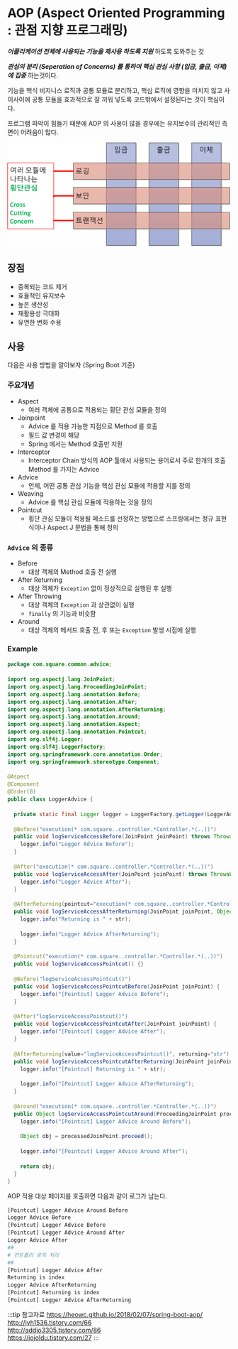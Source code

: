 # AOP (Aspect Oriented Programming : 관점 지향 프로그래밍)

_**어플리케이션 전체에 사용되는 기능을 재사용 하도록 지원**_ 하도록 도와주는 것

_**관심의 분리 \(Seperation of Concerns\) 를 통하여 핵심 관심 사항 \(입금, 출금, 이체\) 에 집중**_ 하는것이다.

기능을 핵식 비지니스 로직과 공통 모듈로 분리하고, 핵심 로직에 영향을 미치지 않고 사이사이에 공통 모듈을 효과적으로 잘 끼워 넣도록 코드밖에서 설정된다는 것이 핵심이다.

프로그램 파악이 힘들기 때문에 AOP 의 사용이 많을 경우에는 유지보수의 관리적인 측면이 어려움이 많다.

![AOP 횡단분리](/img/A009.png)

## 장점

* 중복되는 코드 제거
* 효율적인 유지보수
* 높은 생산성
* 재활용성 극대화
* 유연한 변화 수용

## 사용

다음은 사용 방법을 알아보자 (Spring Boot 기준)

### 주요개념

* Aspect
  * 여러 객체에 공통으로 적용되는 횡단 관심 모듈을 정의
* Joinpoint
  * Advice 를 적용 가능한 지점으로 Method 를 호출
  * 필드 값 변경이 해당
  * Spring 에서는 Method 호출만 지원
* Interceptor
  * Interceptor Chain 방식의 AOP 툴에서 사용되는 용어로서 주로 한개의 호출 Method 를 가지는 Advice
* Advice
  * 언제, 어떤 공통 관심 기능을 핵심 관심 모듈에 적용할 지를 정의
* Weaving
  * Advice 를 핵심 관심 모듈에 적용하는 것을 정의
* Pointcut
  * 횡단 관심 모듈이 적용될 메소드를 선정하는 방법으로 스프링에서는 정규 표현식이나 Aspect J 문법을 통해 정의

### `Advice` 의 종류

* Before
  * 대상 객체의 Method 호출 전 실행
* After Returning
  * 대상 객체가 `Exception` 없이 정상적으로 실행된 후 실행
* After Throwing
  * 대상 객체의 `Exception` 과 상관없이 실행
  * `finally` 의 기능과 비슷함
* Around
  * 대상 객체의 메서드 호출 전, 후 또는 `Exception` 발생 시점에 실행

### Example

```java
package com.square.common.advice;

import org.aspectj.lang.JoinPoint;
import org.aspectj.lang.ProceedingJoinPoint;
import org.aspectj.lang.annotation.Before;
import org.aspectj.lang.annotation.After;
import org.aspectj.lang.annotation.AfterReturning;
import org.aspectj.lang.annotation.Around;
import org.aspectj.lang.annotation.Aspect;
import org.aspectj.lang.annotation.Pointcut;
import org.slf4j.Logger;
import org.slf4j.LoggerFactory;
import org.springframework.core.annotation.Order;
import org.springframework.stereotype.Component;

@Aspect
@Component
@Order(0)
public class LoggerAdvice {
  
  private static final Logger logger = LoggerFactory.getLogger(LoggerAdvice.class);

  @Before("execution(* com.square..controller.*Controller.*(..))")
  public void logServiceAccessBefore(JoinPoint joinPoint) throws Throwable{
    logger.info("Logger Advice Before");
  }

  @After("execution(* com.square..controller.*Controller.*(..))")
  public void logServiceAccessAfter(JoinPoint joinPoint) throws Throwable{
    logger.info("Logger Advice After");
  }

  @AfterReturning(pointcut="execution(* com.square..controller.*Controller.*(..))", returning="str")
  public void logServiceAccessAfterReturning(JoinPoint joinPoint, Object str) throws Throwable{
    logger.info("Returning is " + str);

    logger.info("Logger Advice AfterReturning");
  }

  @Pointcut("execution(* com.square..controller.*Controller.*(..))")
  public void logServiceAccessPointcut() {}

  @Before("logServiceAccessPointcut()")
  public void logServiceAccessPointcutBefore(JoinPoint joinPoint) {
    logger.info("[Pointcut] Logger Advice Before");
  }
  
  @After("logServiceAccessPointcut()")
  public void logServiceAccessPointcutAfter(JoinPoint joinPoint) {
    logger.info("[Pointcut] Logger Advice After");
  }
  
  @AfterReturning(value="logServiceAccessPointcut()", returning="str")
  public void logServiceAccessPointcutAfterReturning(JoinPoint joinPoint, Object str) {
    logger.info("[Pointcut] Returning is " + str);

    logger.info("[Pointcut] Logger Advice AfterReturning");
  }

  @Around("execution(* com.square..controller.*Controller.*(..))")
  public Object logServiceAccessPointcutAround(ProceedingJoinPoint processedJoinPoint) throws Throwable {
    logger.info("[Pointcut] Logger Advice Around Before");

    Object obj = processedJoinPoint.proceed();

    logger.info("[Pointcut] Logger Advice Around After");

    return obj;
  }
}
```

AOP 적용 대상 페이지를 호출하면 다음과 같이 로그가 남는다.

```bash
[Pointcut] Logger Advice Around Before
Logger Advice Before
[Pointcut] Logger Advice Before
[Pointcut] Logger Advice Around After
Logger Advice After
##
# 컨트롤러 로직 처리
##
[Pointcut] Logger Advice After
Returning is index
Logger Advice AfterReturning
[Pointcut] Returning is index
[Pointcut] Logger Advice AfterReturning
```

:::tip 참고자료
<https://heowc.github.io/2018/02/07/spring-boot-aop/>  
<http://jyh1536.tistory.com/66>  
<http://addio3305.tistory.com/86>  
<https://jojoldu.tistory.com/27>
:::